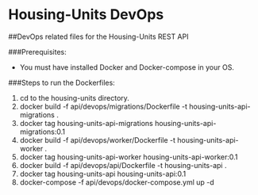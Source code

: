 # Housing-Units DevOps
##DevOps related files for the Housing-Units REST API

###Prerequisites:
- You must have installed Docker and Docker-compose in your OS.

###Steps to run the Dockerfiles:

1. cd to the housing-units directory.
2. docker build -f api/devops/migrations/Dockerfile -t housing-units-api-migrations .
3. docker tag housing-units-api-migrations housing-units-api-migrations:0.1
4. docker build -f api/devops/worker/Dockerfile -t housing-units-api-worker .
5. docker tag housing-units-api-worker housing-units-api-worker:0.1
6. docker build -f api/devops/api/Dockerfile -t housing-units-api .
7. docker tag housing-units-api housing-units-api:0.1
8. docker-compose -f api/devops/docker-compose.yml up -d